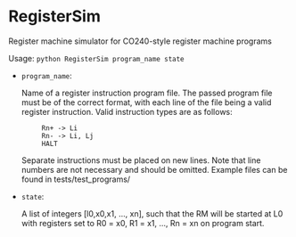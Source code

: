 # RegisterSim
Register machine simulator for CO240-style register machine programs

Usage: `python RegisterSim program_name state`

* `program_name`:
   
    Name of a register instruction program file.
    The passed program file must be of the correct format, with
    each line of the file being a valid register instruction. Valid
    instruction types are as follows:
    
           Rn+ -> Li
           Rn- -> Li, Lj
           HALT
         
    Separate instructions must be placed on new lines. Note that line 
    numbers are not necessary and should be omitted. Example files can
    be found in tests/test_programs/
        
* `state`:
    
    A list of integers [l0,x0,x1, ..., xn], such that the RM will be started at L0 with registers
    set to R0 = x0, R1 = x1, ..., Rn = xn on program start.
